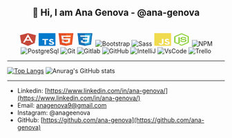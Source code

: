 <div align="center">
    <h2>👋 Hi, I am Ana Genova - @ana-genova </h2>
    <br/>
    <div>
        <img alt="Angular" title="Angular" height="30" width="40"
             src="https://raw.githubusercontent.com/devicons/devicon/master/icons/angularjs/angularjs-plain.svg">
        <img alt="Ts" title="Ts" height="30" width="40"
             src="https://raw.githubusercontent.com/devicons/devicon/master/icons/typescript/typescript-plain.svg">
        <img alt="HTML" title="HTML" height="30" width="40"
             src="https://raw.githubusercontent.com/devicons/devicon/master/icons/html5/html5-original.svg">
        <img alt="CSS" title="CSS" height="30" width="40"
             src="https://raw.githubusercontent.com/devicons/devicon/master/icons/css3/css3-original.svg">
        <img alt="Bootstrap" title="Bootstrap" height="30" width="40"
             src="https://cdn.jsdelivr.net/gh/devicons/devicon/icons/bootstrap/bootstrap-original.svg">
        <img alt="Sass" title="Sass" height="30" width="40"
             src="https://cdn.jsdelivr.net/gh/devicons/devicon/icons/sass/sass-original.svg">
        <img alt="Js" title="Js" height="30" width="40"
             src="https://raw.githubusercontent.com/devicons/devicon/master/icons/javascript/javascript-plain.svg">
        <img alt="NodeJs" title="NodeJs" height="30" width="40"
             src="https://raw.githubusercontent.com/devicons/devicon/master/icons/nodejs/nodejs-original.svg">
        <img alt="NPM" title="NPM" height="30" width="40"
             src="https://cdn.jsdelivr.net/gh/devicons/devicon/icons/npm/npm-original-wordmark.svg">
        <img alt="PostgreSql" title="PostgreSql" height="30" width="40"
             src="https://cdn.jsdelivr.net/gh/devicons/devicon/icons/postgresql/postgresql-original.svg">
        <img alt="Git" title="Git" height="30" width="40"
             src="https://cdn.jsdelivr.net/gh/devicons/devicon/icons/git/git-original.svg">
        <img alt="Gitlab" title="Gitlab" height="30" width="40"
             src="https://cdn.jsdelivr.net/gh/devicons/devicon/icons/gitlab/gitlab-original.svg">
        <img alt="GitHub" title="GitHub" height="30" width="40"
             src="https://cdn.jsdelivr.net/gh/devicons/devicon/icons/github/github-original.svg">
        <img alt="IntelliJ" title="IntelliJ" height="30" width="40"
             src="https://cdn.jsdelivr.net/gh/devicons/devicon/icons/intellij/intellij-plain.svg">
        <img alt="VsCode" title="VsCode" height="30" width="40"
             src="https://cdn.jsdelivr.net/gh/devicons/devicon/icons/vscode/vscode-original.svg">
        <img alt="Trello" title="Trello" height="30" width="40"
             src="https://cdn.jsdelivr.net/gh/devicons/devicon/icons/trello/trello-plain.svg">
    </div>
</div>

* * *

[![Top Langs](https://github-readme-stats.vercel.app/api/top-langs/?username=ana-genova&show_icons=true&icon_color=ffaa00&theme=city_lights&hide_border=true&border_radius=2)](https://github.com/anuraghazra/github-readme-stats)
![Anurag's GitHub stats](https://github-readme-stats.vercel.app/api?username=ana-genova&show_icons=true&icon_color=ffaa00&theme=city_lights&hide_border=true&border_radius=2)

* * *


*   Linkedin: [https://www.linkedin.com/in/ana-genova/](https://www.linkedin.com/in/ana-genova/)
*   Email: anagenova9@gmail.com
*   Instagram: @anageenova
*   GitHub: [https://github.com/ana-genova](https://github.com/ana-genova)
